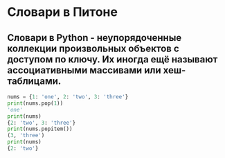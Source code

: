 # Словари в Питоне
## Словари в Python - неупорядоченные коллекции произвольных объектов с доступом по ключу. Их иногда ещё называют ассоциативными массивами или хеш-таблицами.



```python
nums = {1: 'one', 2: 'two', 3: 'three'}
print(nums.pop(1))
'one'
print(nums)
{2: 'two', 3: 'three'}
print(nums.popitem())
(3, 'three')
print(nums)
{2: 'two'}
```